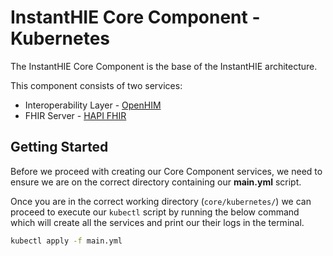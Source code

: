 # InstantHIE Core Component - Kubernetes

The InstantHIE Core Component is the base of the InstantHIE architecture.

This component consists of two services:

* Interoperability Layer - [OpenHIM](http://openhim.org/)
* FHIR Server - [HAPI FHIR](https://hapifhir.io/)

## Getting Started

Before we proceed with creating our Core Component services, we need to ensure we are on the correct directory containing our **main.yml** script.

Once you are in the correct working directory (`core/kubernetes/`) we can proceed to execute our `kubectl` script by running the below command which will create all the services and print our their logs in the terminal.

```bash
kubectl apply -f main.yml
```
